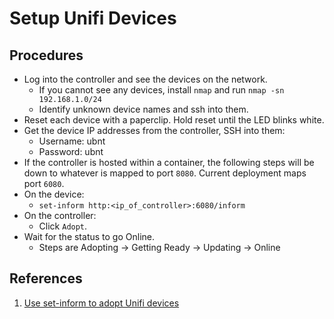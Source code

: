 # Setup Unifi Devices

## Procedures

- Log into the controller and see the devices on the network.
  - If you cannot see any devices, install `nmap` and run `nmap -sn 192.168.1.0/24`
  - Identify unknown device names and ssh into them.
- Reset each device with a paperclip. Hold reset until the LED blinks white.
- Get the device IP addresses from the controller, SSH into them:
  - Username: ubnt
  - Password: ubnt
- If the controller is hosted within a container, the following steps will be down to whatever is mapped to port `8080`. Current deployment maps port `6080`.
- On the device:
  - `set-inform http:<ip_of_controller>:6080/inform`
- On the controller:
  - Click `Adopt`.
- Wait for the status to go Online.
  - Steps are Adopting -> Getting Ready -> Updating -> Online

## References

1. [Use set-inform to adopt Unifi devices](https://lazyadmin.nl/home-network/unifi-set-inform/)
